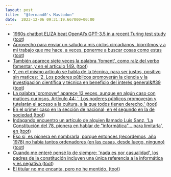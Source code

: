 ```yaml
---
layout: post
title:  "@fernand0's Mastodon"
date:  2023-12-06 09:31:19.667000+00:00
---
```

*  [1960s chatbot ELIZA beat OpenAI’s GPT-3.5 in a recent Turing test study ](https://arstechnica.com/information-technology/2023/12/real-humans-appeared-human-63-of-the-time-in-recent-turing-test-ai-study) ([toot](https://mastodon.social/@fernand0/111532774487989888))
*  [Aprovecho para enviar un saludo a mis ciclos circadianos, biorritmos y a mi trabajo que me hace, a veces, ponerme a buscar cosas como estas ](https://mastodon.social/@fernand0/111532578010091754) ([toot](https://mastodon.social/@fernand0/111532578010091754))
*  [También aparece siete veces la palabra &#39;foment&#39;, como raíz del verbo fomentar, y en el artículo 149. ](https://mastodon.social/@fernand0/111532576273303680) ([toot](https://mastodon.social/@fernand0/111532576273303680))
*  [Y, en el mismo artículo se habla de la técnica, para ser justos, positivo sin matices: &#39;2. Los poderes públicos promoverán la ciencia y la investigación científica y técnica en beneficio del interés general&#39 ](https://mastodon.social/@fernand0/111532574061237171) ([toot](https://mastodon.social/@fernand0/111532574061237171))
*  [La palabra &#39;promover&#39; aparece 13 veces, aunque en algún caso con matices curiosos. Artículo 44: &#39;. Los poderes públicos promoverán y tutelarán el acceso a la cultura, a la que todos tienen derecho.&#39; ](https://mastodon.social/@fernand0/111532572549536577) ([toot](https://mastodon.social/@fernand0/111532572549536577))
*  [En el primer caso en la sección de nacional; en el segundo en la de sociedad ](https://mastodon.social/@fernand0/111532570871272562) ([toot](https://mastodon.social/@fernand0/111532570871272562))
*  [Indagando encuentro un artículo de alguien llamado Luis Sanz, &#39;La Constitución del 78, pionera en hablar de &quot;informática&quot;... para limitarla&#39;, en  ](https://www.heraldo.es/noticias/nacional/2018/11/16/la-constitucion-del-pionera-hablar-informatica-para-limitarla-1277886-305.html) ([toot](https://mastodon.social/@fernand0/111532569179536231))
*  [Eso sí, es pionera en nombrarla, porque entonces (recordemos, año 1978) no había tantos ordenadores (en las casas, desde luego, ninguno) ](https://mastodon.social/@fernand0/111532561842814215) ([toot](https://mastodon.social/@fernand0/111532561842814215))
*  [Cuando me enteré pensé lo de siempre: &#39;nada es por casualidad&#39;, los padres de la constitución incluyen una única referencia a la informática y es negativa ](https://mastodon.social/@fernand0/111532559989736015) ([toot](https://mastodon.social/@fernand0/111532559989736015))
*  [El titular no me encanta, pero no he mentido. ](https://mastodon.social/@fernand0/111170400822322647) ([toot](https://mastodon.social/@fernand0/111532553183049980))
